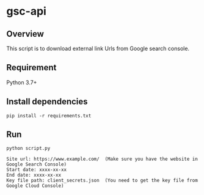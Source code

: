 # gsc-api

## Overview
This script is to download external link Urls from Google search console.

## Requirement
Python 3.7+

## Install dependencies
```commandline
pip install -r requirements.txt
```

## Run
```commandline
python script.py

Site url: https://www.example.com/  (Make sure you have the website in Google Search Console)
Start date: xxxx-xx-xx
End date: xxxx-xx-xx
Key file path: client_secrets.json  (You need to get the key file from Google Cloud Console)
```